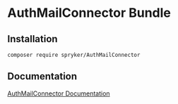 # AuthMailConnector Bundle

## Installation

```
composer require spryker/AuthMailConnector
```

## Documentation

[AuthMailConnector Documentation](https://spryker.github.io/auth-mail-connector/index.html)




